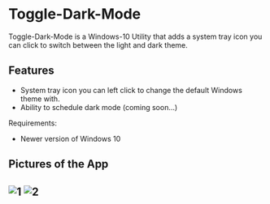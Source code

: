 # Toggle-Dark-Mode
Toggle-Dark-Mode is a Windows-10 Utility that adds a system tray icon you can click to switch between the light and dark theme.

## Features
- System tray icon you can left click to change the default Windows theme with.
- Ability to schedule dark mode (coming soon...)

Requirements:
- Newer version of Windows 10

## Pictures of the App

![1](https://github.com/RaymondNymark/Toggle-Dark-Mode/raw-assets/readme/1.png "1")
![2](https://github.com/RaymondNymark/Toggle-Dark-Mode/raw-assets/readme/2.png "2")
---
##
